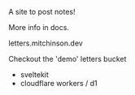 A site to post notes!

More info in docs.

letters.mitchinson.dev

Checkout the 'demo' letters bucket

- sveltekit
- cloudflare workers / d1
